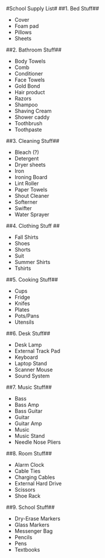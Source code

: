 #School Supply List#
##1. Bed Stuff##
- Cover
- Foam pad
- Pillows
- Sheets

##2. Bathroom Stuff##
- Body Towels
- Comb
- Conditioner
- Face Towels
- Gold Bond
- Hair product
- Razors
- Shampoo
- Shaving Cream
- Shower caddy
- Toothbrush
- Toothpaste

##3. Cleaning Stuff##
- Bleach (?)
- Detergent
- Dryer sheets
- Iron
- Ironing Board
- Lint Roller
- Paper Towels
- Shout Cleaner
- Softerner
- Swifter
- Water Sprayer

##4. Clothing Stuff ##
- Fall Shirts
- Shoes
- Shorts
- Suit
- Summer Shirts
- Tshirts

##5. Cooking Stuff##
- Cups
- Fridge
- Knifes
- Plates
- Pots/Pans
- Utensils

##6. Desk Stuff##
- Desk Lamp
- External Track Pad
- Keyboard
- Laptop Stand
- Scanner Mouse
- Sound System

##7. Music Stuff##
- Bass 
- Bass Amp
- Bass Guitar
- Guitar
- Guitar Amp
- Music
- Music Stand
- Needle Nose Pliers 

##8. Room Stuff##
- Alarm Clock
- Cable Ties
- Charging Cables
- External Hard Drive
- Scissors
- Shoe Rack

##9. School Stuff##
- Dry-Erase Markers
- Glass Markers
- Messenger Bag
- Pencils
- Pens
- Textbooks